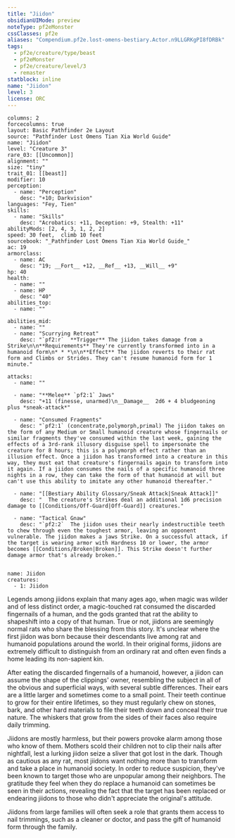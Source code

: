 ```yaml
---
title: "Jiidon"
obsidianUIMode: preview
noteType: pf2eMonster
cssClasses: pf2e
aliases: "Compendium.pf2e.lost-omens-bestiary.Actor.n9LLGRKgPI8fDRBk" 
tags:
  - pf2e/creature/type/beast
  - pf2eMonster
  - pf2e/creature/level/3
  - remaster
statblock: inline
name: "Jiidon"
level: 3
license: ORC
---
```


```statblock
columns: 2
forcecolumns: true
layout: Basic Pathfinder 2e Layout
source: "Pathfinder Lost Omens Tian Xia World Guide"
name: "Jiidon"
level: "Creature 3"
rare_03: [[Uncommon]]
alignment: ""
size: "tiny"
trait_01: [[beast]]
modifier: 10
perception:
  - name: "Perception"
    desc: "+10; Darkvision"
languages: "Fey, Tien"
skills:
  - name: "Skills"
    desc: "Acrobatics: +11, Deception: +9, Stealth: +11"
abilityMods: [2, 4, 3, 1, 2, 2]
speed: 30 feet,  climb 10 feet
sourcebook: "_Pathfinder Lost Omens Tian Xia World Guide_"
ac: 19
armorclass:
  - name: AC
    desc: "19; __Fort__ +12, __Ref__ +13, __Will__ +9"
hp: 40
health:
  - name: ""
  - name: HP
    desc: "40"
abilities_top:
  - name: ""

abilities_mid:
  - name: ""
  - name: "Scurrying Retreat"
    desc: "`pf2:r`  **Trigger** The jiidon takes damage from a Strike\n\n**Requirements** They're currently transformed into in a humanoid form\n* * *\n\n**Effect** The jiidon reverts to their rat form and Climbs or Strides. They can't resume humanoid form for 1 minute."

attacks:
  - name: ""

  - name: "**Melee** `pf2:1` Jaws"
    desc: "+11 (finesse, unarmed)\n__Damage__  2d6 + 4 bludgeoning plus *sneak-attack*"

  - name: "Consumed Fragments"
    desc: "`pf2:1` (concentrate,polymorph,primal) The jiidon takes on the form of any Medium or Small humanoid creature whose fingernails or similar fragments they've consumed within the last week, gaining the effects of a 3rd-rank illusory disguise spell to impersonate the creature for 8 hours; this is a polymorph effect rather than an illusion effect. Once a jiidon has transformed into a creature in this way, they must eat that creature's fingernails again to transform into it again. If a jiidon consumes the nails of a specific humanoid three nights in a row, they can take the form of that humanoid at will but can't use this ability to imitate any other humanoid thereafter."

  - name: "[[Bestiary Ability Glossary/Sneak Attack|Sneak Attack]]"
    desc: "  The creature's Strikes deal an additional 1d6 precision damage to [[Conditions/Off-Guard|Off-Guard]] creatures."

  - name: "Tactical Gnaw"
    desc: "`pf2:2`  The jiidon uses their nearly indestructible teeth to chew through even the toughest armor, leaving an opponent vulnerable. The jiidon makes a jaws Strike. On a successful attack, if the target is wearing armor with Hardness 10 or lower, the armor becomes [[Conditions/Broken|Broken]]. This Strike doesn't further damage armor that's already broken."
 
```

```encounter-table
name: Jiidon
creatures:
  - 1: Jiidon
```



Legends among jiidons explain that many ages ago, when magic was wilder and of less distinct order, a magic-touched rat consumed the discarded fingernails of a human, and the gods granted that rat the ability to shapeshift into a copy of that human. True or not, jiidons are seemingly normal rats who share the blessing from this story. It's unclear where the first jiidon was born because their descendants live among rat and humanoid populations around the world. In their original forms, jiidons are extremely difficult to distinguish from an ordinary rat and often even finds a home leading its non-sapient kin.

After eating the discarded fingernails of a humanoid, however, a jiidon can assume the shape of the clippings' owner, resembling the subject in all of the obvious and superficial ways, with several subtle differences. Their ears are a little larger and sometimes come to a small point. Their teeth continue to grow for their entire lifetimes, so they must regularly chew on stones, bark, and other hard materials to file their teeth down and conceal their true nature. The whiskers that grow from the sides of their faces also require daily trimming.

Jiidons are mostly harmless, but their powers provoke alarm among those who know of them. Mothers scold their children not to clip their nails after nightfall, lest a lurking jiidon seize a sliver that got lost in the dark. Though as cautious as any rat, most jiidons want nothing more than to transform and take a place in humanoid society. In order to reduce suspicion, they've been known to target those who are unpopular among their neighbors. The gratitude they feel when they do replace a humanoid can sometimes be seen in their actions, revealing the fact that the target has been replaced or endearing jiidons to those who didn't appreciate the original's attitude.

Jiidons from large families will often seek a role that grants them access to nail trimmings, such as a cleaner or doctor, and pass the gift of humanoid form through the family.
